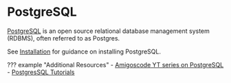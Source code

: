 # PostgreSQL

[PostgreSQL](https://www.postgresql.org/) is an open source relational database management system (RDBMS), often referred to as Postgres.

See [Installation](../../get-started/installation.md) for guidance on installing PostgreSQL.

??? example "Additional Resources"
    - [Amigoscode YT series on PostgreSQL](https://www.youtube.com/playlist?list=PLwvrYc43l1MxAEOI_KwGe8l42uJxMoKeS)
    - [PostgresSQL Tutorials](https://www.postgresqltutorial.com/)